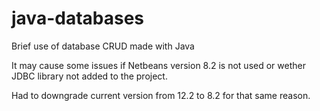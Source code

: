 # java-databases
Brief use of database CRUD made with Java

It may cause some issues if Netbeans version 8.2 is not used or wether JDBC library not added to the project.

Had to downgrade current version from 12.2 to 8.2 for that same reason.
